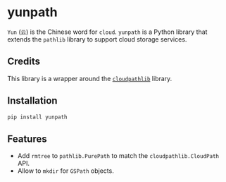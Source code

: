 # yunpath

`Yun` (`云`) is the Chinese word for `cloud`. `yunpath` is a Python library that extends the `pathlib` library to support cloud storage services.

## Credits

This library is a wrapper around the [`cloudpathlib`][1] library.

## Installation

```bash
pip install yunpath
```

## Features

- Add `rmtree` to `pathlib.PurePath` to match the `cloudpathlib.CloudPath` API.
- Allow to `mkdir` for `GSPath` objects.

[1]: https://github.com/drivendataorg/cloudpathlib
